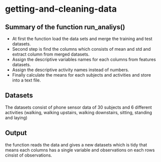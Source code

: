 # getting-and-cleaning-data
## Summary of the function run_analiys()
 * At first the function load the data sets and merge the training and test datasets.
 * Second step is find the columns which consists of mean and std and extract column from merged datasets.
 * Assign the descriptive variables names for each columns from features datasets.
 * Assign the descriptive activity names instead of numbers.
 * Finally calculate the means for each subjects and activities and store into a text file.
 
 ## Datasets 
 The datasets consist of phone sensor data of 30 subjects and 6 different activities (walking, walking upstairs, walking downstairs, 
 sitting, standing and laying)
 
 ## Output 
 the function reads the data and gives a new datasets which is tidy that means each columns has a single variable and observations on each 
 rows cinsist of observations. 
 
 
